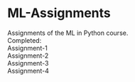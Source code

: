 # ML-Assignments

Assignments of the ML in Python course.
<br>
Completed:
<br>
Assignment-1
<br>
Assignment-2
<br>
Assignment-3
<br>
Assignment-4
